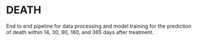 # DEATH

End to end pipeline for data processing and model training for the prediction of death within 14, 30, 90, 180, and 365 days after treatment.